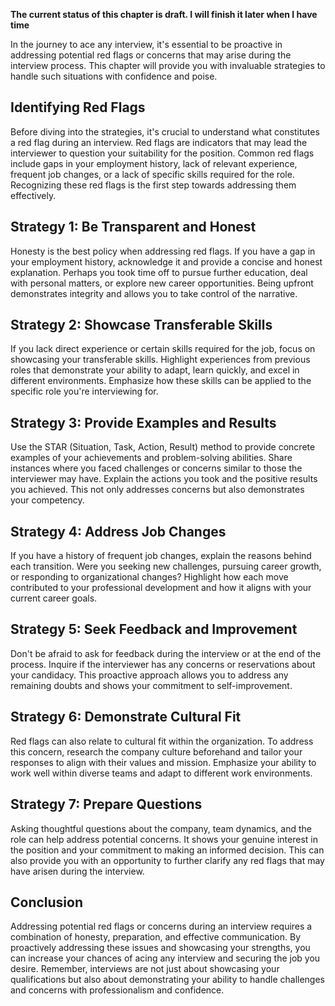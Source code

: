 **The current status of this chapter is draft. I will finish it later when I have time**

In the journey to ace any interview, it's essential to be proactive in addressing potential red flags or concerns that may arise during the interview process. This chapter will provide you with invaluable strategies to handle such situations with confidence and poise.

Identifying Red Flags
---------------------

Before diving into the strategies, it's crucial to understand what constitutes a red flag during an interview. Red flags are indicators that may lead the interviewer to question your suitability for the position. Common red flags include gaps in your employment history, lack of relevant experience, frequent job changes, or a lack of specific skills required for the role. Recognizing these red flags is the first step towards addressing them effectively.

Strategy 1: Be Transparent and Honest
-------------------------------------

Honesty is the best policy when addressing red flags. If you have a gap in your employment history, acknowledge it and provide a concise and honest explanation. Perhaps you took time off to pursue further education, deal with personal matters, or explore new career opportunities. Being upfront demonstrates integrity and allows you to take control of the narrative.

Strategy 2: Showcase Transferable Skills
----------------------------------------

If you lack direct experience or certain skills required for the job, focus on showcasing your transferable skills. Highlight experiences from previous roles that demonstrate your ability to adapt, learn quickly, and excel in different environments. Emphasize how these skills can be applied to the specific role you're interviewing for.

Strategy 3: Provide Examples and Results
----------------------------------------

Use the STAR (Situation, Task, Action, Result) method to provide concrete examples of your achievements and problem-solving abilities. Share instances where you faced challenges or concerns similar to those the interviewer may have. Explain the actions you took and the positive results you achieved. This not only addresses concerns but also demonstrates your competency.

Strategy 4: Address Job Changes
-------------------------------

If you have a history of frequent job changes, explain the reasons behind each transition. Were you seeking new challenges, pursuing career growth, or responding to organizational changes? Highlight how each move contributed to your professional development and how it aligns with your current career goals.

Strategy 5: Seek Feedback and Improvement
-----------------------------------------

Don't be afraid to ask for feedback during the interview or at the end of the process. Inquire if the interviewer has any concerns or reservations about your candidacy. This proactive approach allows you to address any remaining doubts and shows your commitment to self-improvement.

Strategy 6: Demonstrate Cultural Fit
------------------------------------

Red flags can also relate to cultural fit within the organization. To address this concern, research the company culture beforehand and tailor your responses to align with their values and mission. Emphasize your ability to work well within diverse teams and adapt to different work environments.

Strategy 7: Prepare Questions
-----------------------------

Asking thoughtful questions about the company, team dynamics, and the role can help address potential concerns. It shows your genuine interest in the position and your commitment to making an informed decision. This can also provide you with an opportunity to further clarify any red flags that may have arisen during the interview.

Conclusion
----------

Addressing potential red flags or concerns during an interview requires a combination of honesty, preparation, and effective communication. By proactively addressing these issues and showcasing your strengths, you can increase your chances of acing any interview and securing the job you desire. Remember, interviews are not just about showcasing your qualifications but also about demonstrating your ability to handle challenges and concerns with professionalism and confidence.
